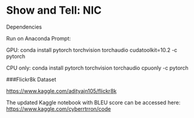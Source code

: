 # Show and Tell: NIC

Dependencies

Run on Anaconda Prompt:

GPU:    conda install pytorch torchvision torchaudio cudatoolkit=10.2 -c pytorch

CPU only:    conda install pytorch torchvision torchaudio cpuonly -c pytorch

###Flickr8k Dataset

https://www.kaggle.com/adityajn105/flickr8k

The updated Kaggle notebook with BLEU score can be accessed here:
https://www.kaggle.com/cyberrtrron/code
